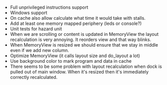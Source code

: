 * Full unprivileged instructions support
* Windows support
* On cache also allow calculate what time it would take with stalls.
* Add at least one memory mapped periphery (leds or console?)
* Unit tests for hazard unit
* When we are scrolling or content is updated in MemoryView the layout
  recalculation is very annoying. It reorders view and that way blinks.
* When MemoryView is resized we should ensure that we stay in middle even if we
  add new column.
* Optimize MemoryView (it calls layout size and do_layout a lot)
* Use background color to mark program and data in cache
* There seems to be some problem with layout recalculation when dock is pulled
  out of main window. When it's resized then it's immediately correctly
  recalculated.
